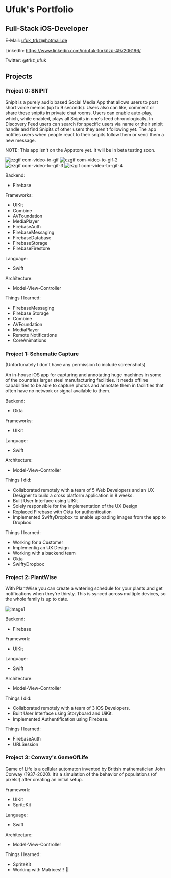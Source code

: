 # Ufuk's Portfolio

## Full-Stack iOS-Developer

E-Mail: ufuk_trkz@hotmail.de    

LinkedIn: https://www.linkedin.com/in/ufuk-türközü-497206196/   

Twitter: @trkz_ufuk

## Projects

### Project 0: SNIPIT

Snipit is a purely audio based Social Media App that allows users to post short voice memos (up to 9 seconds). Users also can like, comment or share these snipits in private chat rooms. Users can enable auto-play, which, while enabled, plays all Snipits in one's feed chronologically. In Discovery Feed users can search for specific users via name or their snipit handle and find Snipits of other users they aren't following yet.
The app notifies users when people react to their snipits follow them or send them a new message.

NOTE: This app isn't on the Appstore yet. It will be in beta testing soon.

![ezgif com-video-to-gif](https://user-images.githubusercontent.com/57141872/125324911-a6c0d700-e340-11eb-9f2f-2a8267b92f8c.gif)
![ezgif com-video-to-gif-2](https://user-images.githubusercontent.com/57141872/125324925-a9bbc780-e340-11eb-9a01-3c0bf94b5a79.gif)
![ezgif com-video-to-gif-3](https://user-images.githubusercontent.com/57141872/125324605-5cd7f100-e340-11eb-870e-168bf1bb1bc9.gif)
![ezgif com-video-to-gif-4](https://user-images.githubusercontent.com/57141872/125324628-606b7800-e340-11eb-8258-85c1249903da.gif)


Backend:

- Firebase

Frameworks:

- UIKit
- Combine
- AVFoundation
- MediaPlayer
- FirebaseAuth
- FirebaseMessaging
- FirebaseDatabase
- FirebaseStorage
- FirebaseFirestore

Language:

- Swift

Architecture:

- Model-View-Controller

Things I learned:

- FirebaseMessaging
- Firebase Storage
- Combine
- AVFoundation
- MediaPlayer
- Remote Notifications
- CoreAnimations

### Project 1: Schematic Capture 
(Unfortunately I don't have any permission to include screenshots) 

An in-house iOS app for capturing and annotating huge machines in some of the countries larger steel manufacturing facilities. It needs offline capabilities to be able to capture photos and annotate them in facilities that often have no network or signal available to them.

Backend:

- Okta

Frameworks:

- UIKit

Language:

- Swift

Architecture:

- Model-View-Controller

Things I did:

- Collaborated remotely with a team of 5 Web Developers and an UX Designer to build a cross platform application in 8 weeks.
- Built User Interface using UIKit
- Solely responsible for the implementation of the UX Design
- Replaced Firebase with Okta for authentication
- Implemented SwiftyDropbox to enable uploading images from the app to Dropbox

Things I learned:

- Working for a Customer
- Implementig an UX Design
- Working with a backend team
- Okta
- SwiftyDropbox

### Project 2: PlantWise

With PlantWise you can create a watering schedule for your plants and get notifications when they're thirsty. This is synced across multiple devices, so the whole family is up to date.

![image1](https://user-images.githubusercontent.com/57141872/125328259-66fbee80-e344-11eb-938a-c18f9bccb23e.jpeg)


Backend:

- Firebase

Framework:

- UIKit

Language:

- Swift

Architecture:

- Model-View-Controller

Things I did:

- Collaborated remotely with a team of 3 iOS Developers.
- Built User Interface using Storyboard and UiKit.
- Implemented Authentification using Firebase.

Things I learned:
- FirebaseAuth
- URLSession

### Project 3: Conway's GameOfLife

Game of Life is a cellular automaton invented by British mathematician John Conway (1937-2020). It’s a simulation of the behavior of populations (of pixels!) after creating an initial setup.

Framework:

- UIKit
- SpriteKit

Language:

- Swift

Architecture:

- Model-View-Controller

Things I learned:

- SpriteKit
- Working with Matrices!!! 🤯

